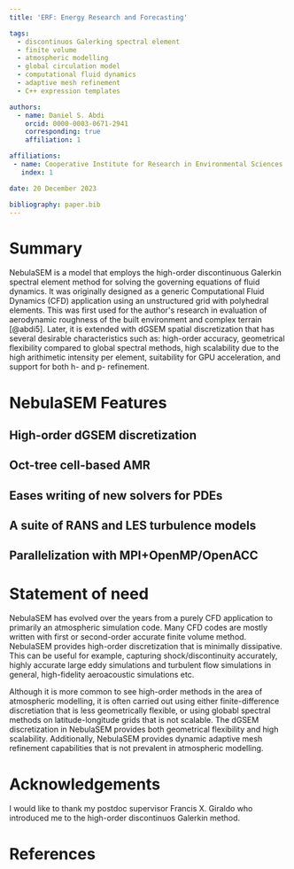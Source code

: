```yaml
---
title: 'ERF: Energy Research and Forecasting'

tags:
  - discontinuos Galerking spectral element
  - finite volume
  - atmospheric modelling
  - global circulation model
  - computational fluid dynamics
  - adaptive mesh refinement
  - C++ expression templates

authors:
  - name: Daniel S. Abdi
    orcid: 0000-0003-0671-2941
    corresponding: true
    affiliation: 1

affiliations:
 - name: Cooperative Institute for Research in Environmental Sciences
   index: 1

date: 20 December 2023

bibliography: paper.bib
---
```


# Summary

NebulaSEM is a model that employs the high-order discontinuous Galerkin spectral element method for solving
the governing equations of fluid dynamics. It was originally designed as a generic Computational Fluid Dynamics (CFD)
application using an unstructured grid with polyhedral elements. This was first used for the author's research in evaluation of
aerodynamic roughness of the built environment and complex terrain [@abdi5]. Later, it is extended with
dGSEM spatial discretization that has several desirable characteristics such as: high-order accuracy, geometrical
flexibility compared to global spectral methods, high scalability due to the high arithimetic intensity per element,
suitability for GPU acceleration, and support for both h- and p- refinement.

# NebulaSEM Features

## High-order dGSEM discretization
## Oct-tree cell-based AMR
## Eases writing of new solvers for PDEs
## A suite of RANS and LES turbulence models
## Parallelization with MPI+OpenMP/OpenACC

# Statement of need

NebulaSEM has evolved over the years from a purely CFD application to primarily an atmospheric simulation code.
Many CFD codes are mostly written with first or second-order accurate finite volume method. NebulaSEM provides
high-order discretization that is minimally dissipative. This can be useful for example, capturing shock/discontinuity
accurately, highly accurate large eddy simulations and turbulent flow simulations in general, high-fidelity aeroacoustic
simulations etc.

Although it is more common to see high-order methods in the area of atmospheric modelling, it is often carried out
using either finite-difference discretiation that is less geometrically flexible, or using globabl spectral methods on
latitude-longitude grids that is not scalable. The dGSEM discretization in NebulaSEM provides both geometrical flexibility
and high scalability. Additionally, NebulaSEM provides dynamic adaptive mesh refinement capabilities that is not prevalent
in atmospheric modelling. 

# Acknowledgements

I would like to thank my postdoc supervisor Francis X. Giraldo who introduced me to the high-order discontinuos Galerkin method.

# References
